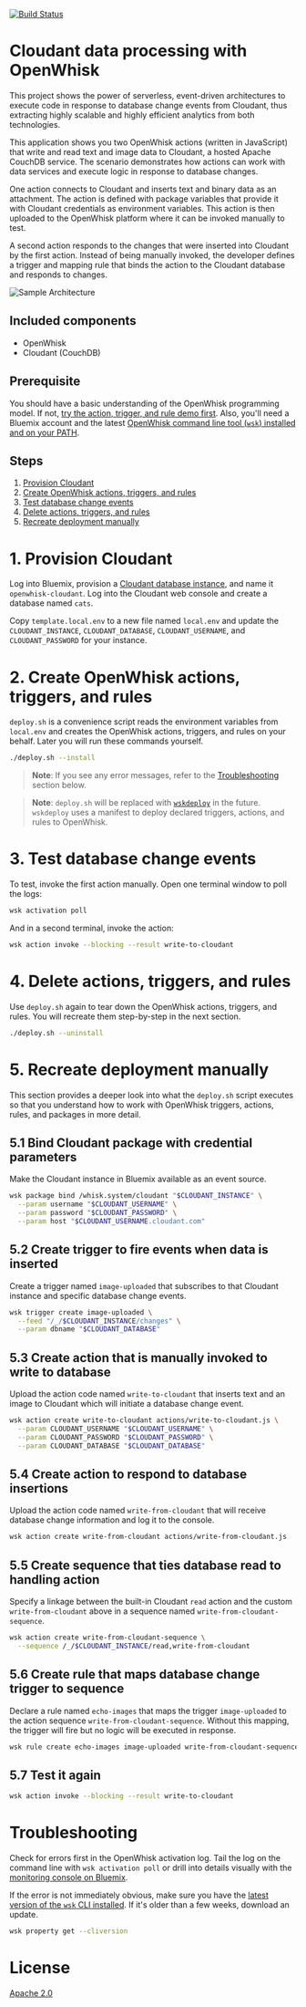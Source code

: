 [![Build Status](https://travis-ci.org/IBM/openwhisk-data-processing-cloudant.svg?branch=master)](https://travis-ci.org/IBM/openwhisk-data-processing-cloudant)

# Cloudant data processing with OpenWhisk
This project shows the power of serverless, event-driven architectures to execute code in response to database change events from Cloudant, thus extracting highly scalable and highly efficient analytics from both technologies.

This application shows you two OpenWhisk actions (written in JavaScript) that write and read text and image data to Cloudant, a hosted Apache CouchDB service. The scenario demonstrates how actions can work with data services and execute logic in response to database changes.

One action connects to Cloudant and inserts text and binary data as an attachment. The action is defined with package variables that provide it with Cloudant credentials as environment variables. This action is then uploaded to the OpenWhisk platform where it can be invoked manually to test.

A second action responds to the changes that were inserted into Cloudant by the first action. Instead of being manually invoked, the developer defines a trigger and mapping rule that binds the action to the Cloudant database and responds to changes.

![Sample Architecture](docs/arch_respondtodbchanges-1.png)

## Included components

- OpenWhisk
- Cloudant (CouchDB)

## Prerequisite

You should have a basic understanding of the OpenWhisk programming model. If not, [try the action, trigger, and rule demo first](https://github.com/IBM/openwhisk-action-trigger-rule). Also, you'll need a Bluemix account and the latest [OpenWhisk command line tool (`wsk`) installed and on your PATH](https://github.com/IBM/openwhisk-action-trigger-rule/blob/master/docs/OPENWHISK.md).

## Steps

1. [Provision Cloudant](#1-provision-cloudant)
2. [Create OpenWhisk actions, triggers, and rules](#2-create-openwhisk-actions-triggers-and-rules)
3. [Test database change events](#3-test-database-change-events)
4. [Delete actions, triggers, and rules](#4-delete-actions-triggers-and-rules)
5. [Recreate deployment manually](#5-recreate-deployment-manually)

# 1. Provision Cloudant
Log into Bluemix, provision a [Cloudant database instance](https://console.ng.bluemix.net/catalog/services/cloudant-nosql-db/), and name it `openwhisk-cloudant`. Log into the Cloudant web console and create a database named `cats`.

Copy `template.local.env` to a new file named `local.env` and update the `CLOUDANT_INSTANCE`, `CLOUDANT_DATABASE`, `CLOUDANT_USERNAME`, and `CLOUDANT_PASSWORD` for your instance.

# 2. Create OpenWhisk actions, triggers, and rules
`deploy.sh` is a convenience script reads the environment variables from `local.env` and creates the OpenWhisk actions, triggers, and rules on your behalf. Later you will run these commands yourself.

```bash
./deploy.sh --install
```
> **Note**: If you see any error messages, refer to the [Troubleshooting](#troubleshooting) section below.

> **Note**: `deploy.sh` will be replaced with [`wskdeploy`](https://github.com/openwhisk/openwhisk-wskdeploy) in the future. `wskdeploy` uses a manifest to deploy declared triggers, actions, and rules to OpenWhisk.

# 3. Test database change events
To test, invoke the first action manually. Open one terminal window to poll the logs:
```bash
wsk activation poll
```

And in a second terminal, invoke the action:
```bash
wsk action invoke --blocking --result write-to-cloudant
```

# 4. Delete actions, triggers, and rules
Use `deploy.sh` again to tear down the OpenWhisk actions, triggers, and rules. You will recreate them step-by-step in the next section.

```bash
./deploy.sh --uninstall
```

# 5. Recreate deployment manually
This section provides a deeper look into what the `deploy.sh` script executes so that you understand how to work with OpenWhisk triggers, actions, rules, and packages in more detail.

## 5.1 Bind Cloudant package with credential parameters
Make the Cloudant instance in Bluemix available as an event source.

```bash
wsk package bind /whisk.system/cloudant "$CLOUDANT_INSTANCE" \
  --param username "$CLOUDANT_USERNAME" \
  --param password "$CLOUDANT_PASSWORD" \
  --param host "$CLOUDANT_USERNAME.cloudant.com"
```

## 5.2 Create trigger to fire events when data is inserted
Create a trigger named `image-uploaded` that subscribes to that Cloudant instance and specific database change events.

```bash
wsk trigger create image-uploaded \
  --feed "/_/$CLOUDANT_INSTANCE/changes" \
  --param dbname "$CLOUDANT_DATABASE"
```

## 5.3 Create action that is manually invoked to write to database
Upload the action code named `write-to-cloudant` that inserts text and an image to Cloudant which will initiate a database change event.

```bash
wsk action create write-to-cloudant actions/write-to-cloudant.js \
  --param CLOUDANT_USERNAME "$CLOUDANT_USERNAME" \
  --param CLOUDANT_PASSWORD "$CLOUDANT_PASSWORD" \
  --param CLOUDANT_DATABASE "$CLOUDANT_DATABASE"
```

## 5.4 Create action to respond to database insertions
Upload the action code named `write-from-cloudant` that will receive database change information and log it to the console.

```bash
wsk action create write-from-cloudant actions/write-from-cloudant.js
```

## 5.5 Create sequence that ties database read to handling action
Specify a linkage between the built-in Cloudant `read` action and the custom `write-from-cloudant` above in a sequence named `write-from-cloudant-sequence`.

```bash
wsk action create write-from-cloudant-sequence \
  --sequence /_/$CLOUDANT_INSTANCE/read,write-from-cloudant
```

## 5.6 Create rule that maps database change trigger to sequence
Declare a rule named `echo-images` that maps the trigger `image-uploaded` to the action sequence `write-from-cloudant-sequence`. Without this mapping, the trigger will fire but no logic will be executed in response.

```bash
wsk rule create echo-images image-uploaded write-from-cloudant-sequence
```

## 5.7 Test it again

```bash
wsk action invoke --blocking --result write-to-cloudant
```

# Troubleshooting
Check for errors first in the OpenWhisk activation log. Tail the log on the command line with `wsk activation poll` or drill into details visually with the [monitoring console on Bluemix](https://console.ng.bluemix.net/openwhisk/dashboard).

If the error is not immediately obvious, make sure you have the [latest version of the `wsk` CLI installed](https://console.ng.bluemix.net/openwhisk/learn/cli). If it's older than a few weeks, download an update.
```bash
wsk property get --cliversion
```

# License
[Apache 2.0](LICENSE.txt)
